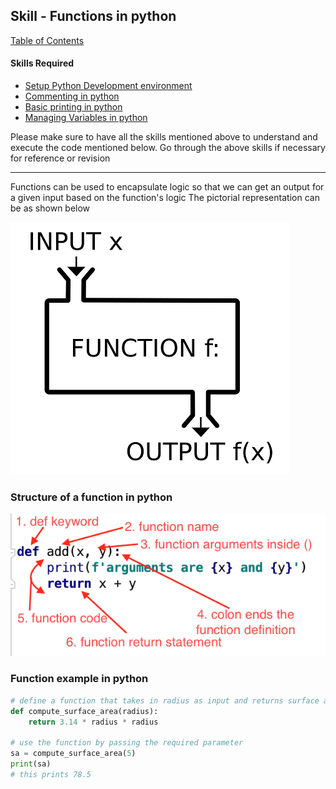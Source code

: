 ## Skill - Functions in python
[Table of Contents](https://nagasudhir.blogspot.com/2020/04/taming-python-table-of-contents.html)

#### Skills Required
* [Setup Python Development environment](https://nagasudhir.blogspot.com/2020/04/setup-python-development-environment_14.html)
* [Commenting in python](https://nagasudhir.blogspot.com/2020/04/comments-in-python.html)
* [Basic printing in python](https://nagasudhir.blogspot.com/2020/04/basic-printing-in-python.html)
* [Managing Variables in python](https://nagasudhir.blogspot.com/2020/04/managing-variables-in-python.html)

Please make sure to have all the skills mentioned above to understand and execute the code mentioned below. Go through the above skills if necessary for reference or revision

<hr/>

Functions can be used to encapsulate logic so that we can get an output for a given input based on the function's logic
The  pictorial representation can be as shown below

![function_illustration](https://raw.githubusercontent.com/nagasudhirpulla/taming_python/master/blog/skills/assets/img/function_illustration.png)

### Structure of a function in python
![python_function](https://github.com/nagasudhirpulla/taming_python/raw/master/blog/skills/assets/img/python_function.png)

### Function example in python
```python
# define a function that takes in radius as input and returns surface area
def compute_surface_area(radius):
    return 3.14 * radius * radius

# use the function by passing the required parameter
sa = compute_surface_area(5)
print(sa)
# this prints 78.5
```
<!--stackedit_data:
eyJwcm9wZXJ0aWVzIjoidGl0bGU6IEZ1Y250aW9ucyBpbiBweX
Rob25cbmF1dGhvcjogTmFnYXN1ZGhpciBQdWxsYVxuZGF0ZTog
JzIwMjAtMDUtMjMnXG50YWdzOiAnbGVhcm5pbmcsIHB5dGhvbi
wgdGFtaW5nX3B5dGhvbl9za2lsbCdcbmNhdGVnb3JpZXM6IHRh
bWluZ19weXRob25fc2tpbGxcbiIsImhpc3RvcnkiOlsxMDYwOD
M0NThdfQ==
-->
